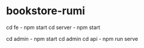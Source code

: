 ﻿# bookstore-rumi

cd fe - npm start
cd server - npm start

cd admin - npm start
cd admin cd api - npm run serve
